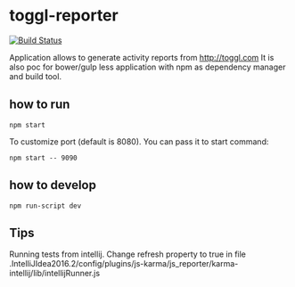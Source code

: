 # toggl-reporter

[![Build Status](https://travis-ci.org/pchudzik/toggl-reporter.svg?branch=master)](https://travis-ci.org/pchudzik/toggl-reporter)

Application allows to generate activity reports from http://toggl.com
It is also poc for bower/gulp less application with npm as dependency manager and build tool.

## how to run
```
npm start
```
To customize port (default is 8080). You can pass it to start command:
```
npm start -- 9090
```

## how to develop
```
npm run-script dev
```

## Tips
Running tests from intellij.
Change refresh property to true in file .IntelliJIdea2016.2/config/plugins/js-karma/js_reporter/karma-intellij/lib/intellijRunner.js
